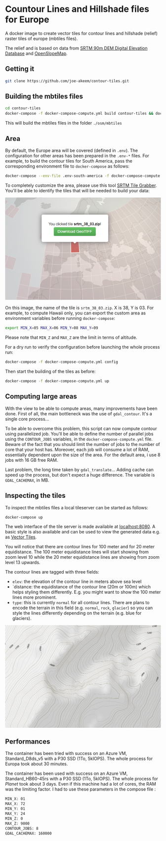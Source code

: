 # Countour Lines and Hillshade files for Europe

A docker image to create vector tiles for contour lines and hillshade (relief) raster tiles of europe (mbtiles files).

The relief and is based on data from [SRTM 90m DEM Digital Elevation Database](http://srtm.csi.cgiar.org) and
[OpenSlopeMap](https://www.openslopemap.org/).

## Getting it

```bash
git clone https://github.com/joe-akeem/contour-tiles.git
```

## Building the mbtiles files

```bash
cd contour-tiles
docker-compose -f docker-compose-compute.yml build contour-tiles && docker-compose -f docker-compose-compute.yml up
```

This will build the mbtiles files in the folder `./osm/mbtiles`

## Area

By default, the Europe area will be covered (defined in `.env`). The configuration for other areas has been prepared in
the `.env-*` files. For example, to build the contour tiles for South America, pass the corresponding environment file to
`docker-compose` as follows:

```bash
docker-compose --env-file .env-south-america -f docker-compose-compute.yml up
```

To completely customize the area, please use this tool [SRTM Tile Grabber](https://dwtkns.com/srtm/). You'll be able to
identify the tiles that will be needed to build your data:

![SRTM Tile example](./img/srtmtile.png)

On this image, the name of the tile is `srtm_38_03.zip`. X is 38, Y is 03. For example, to compute
Hawaii only, you can export the custom area as environment variables before running `docker-compose`:

```bash
export MIN_X=05 MAX_X=06 MIN_Y=08 MAX_Y=09
```

Please note that `MIN_Z` and `MAX_Z` are the limit in terms of altitude.

For a dry run to verify the configuration before launching the whole process run:

```bash
docker-compose -f docker-compose-compute.yml config
```

Then start the building of the tiles as before:

```bash
docker-compose -f docker-compose-compute.yml up
```

## Computing large areas

With the view to be able to compute areas, many improvements have been done. First of all, the main bottleneck was the use of `gdal_contour`. It's a single core process...

To be able to overcome this problem, this script can now compute contour using parallelized job. You'll be able to define the number of parallel jobs using
the `CONTOUR_JOBS` variables, in the `docker-compose-compute.yml` file. Beware of the fact that you should limit the number of jobs to the number of core
that your host has. Moreover, each job will consume a lot of RAM, essentially dependent upon the size of the area. For the default area, i use 8 jobs with 16
GB free RAM.

Last problem, the long time taken by `gdal_translate`... Adding cache can speed up the process, but don't expect a huge difference. The variable is
`GDAL_CACHEMAX`, in MB.

## Inspecting the tiles

To inspect the mbtiles files a local tileserver can be started as follows:

```bash
docker-compose up
```
The web interface of the tile server is made available at [localhost:8080](http://localhost:8080).
A basic style is also available and can be used to view the generated data e.g. as [Vector Tiles](http://localhost:8080/styles/basic/?vector#13.57/46.49646/8.61135).

You will notice that there are contour lines for 100 meter and for 20 meter equidistance. The 100 meter equidistance lines
will start showing from zoom level 10 while the 20 meter equidistance lines are showing from zoom level 13 upwards.
 
The contour lines are tagged with three fields:
* `elev`: the elevation of the contour line in meters above sea level
* `distance: the equidistance of the contour line (20m or 100m) which helps styling them differently. E.g. you might want
  to show the 100 meter lines more prominent.
* `type`: this is currently `normal` for all contour lines. There are plans to encode the terrain in this field
  (e.g. `normal`, `rock`, `glacier`) so you can style the lines differently depending on the terrain (e.g. blue for glaciers).

<img src="./img/relief.png" width="700" alt="relief">

## Performances

The container has been tried with success on an Azure VM, Standard_D8ds_v5 with
a P30 SSD (1To, 5kIOPS). The whole process for Europa took about 30 minutes.

The container has been used with success on an Azure VM, Standard_HB60-45rs with
a P30 SSD (1To, 5kIOPS). The whole process for *Planet* took about 3 days. Even if
this machine had a lot of cores, the RAM was the limiting factor. I had to use
these parameters in the compose file :

```
MIN_X: 01 
MAX_X: 72
MIN_Y: 01
MAX_Y: 24
MIN_Z: 0
MAX_Z: 9000
CONTOUR_JOBS: 8
GDAL_CACHEMAX: 160000
```